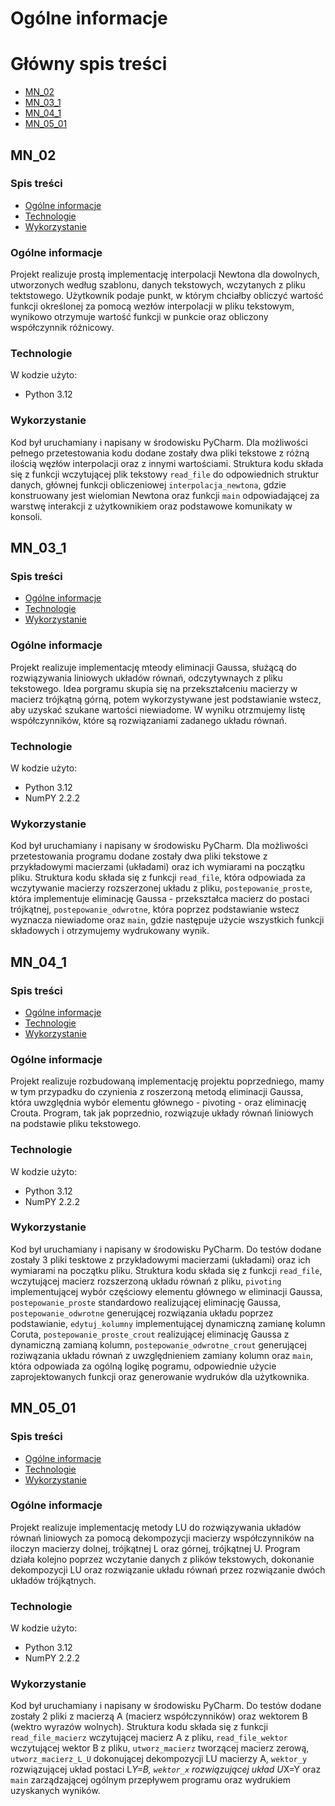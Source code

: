 # Ogólne informacje 

# Główny spis treści
* [MN_02](#MN_02)
* [MN_03_1](#MN_03_1)
* [MN_04_1](#MN_04_1)
* [MN_05_01](#MN_05_01)

## MN_02

### Spis treści
* [Ogólne informacje](#ogólne-informacje)
* [Technologie](#technologie)
* [Wykorzystanie](#wykorzystanie)

### Ogólne informacje
Projekt realizuje prostą implementację interpolacji Newtona dla dowolnych, utworzonych według szablonu, danych tekstowych, wczytanych 
z pliku tektstowego. Użytkownik podaje punkt, w którym chciałby obliczyć wartość funkcji określonej za pomocą wezłów interpolacji w pliku tekstowym,
wynikowo otrzymuje wartość funkcji w punkcie oraz obliczony współczynnik różnicowy.

### Technologie
W kodzie użyto:
* Python 3.12
	
### Wykorzystanie
Kod był uruchamiany i napisany w środowisku PyCharm. Dla możliwości pełnego przetestowania kodu dodane zostały dwa pliki tekstowe z różną
ilością węzłów interpolacji oraz  z innymi wartościami. Struktura kodu składa się z funkcji wczytującej plik tekstowy `read_file` do odpowiednich
struktur danych, głównej funkcji obliczeniowej `interpolacja_newtona`, gdzie konstruowany jest wielomian Newtona oraz funkcji `main` odpowiadającej za warstwę
interakcji z użytkownikiem oraz podstawowe komunikaty w konsoli.



## MN_03_1

### Spis treści
* [Ogólne informacje](#ogólne-informacje)
* [Technologie](#technologie)
* [Wykorzystanie](#wykorzystanie)

### Ogólne informacje
Projekt realizuje implementację mteody eliminacji Gaussa, służącą do rozwiązywania liniowych układów równań,
odczytywnaych z pliku tekstowego. Idea porgramu skupia się na przekształceniu macierzy w macierz trójkątną górną,
potem wykorzystywane jest podstawianie wstecz, aby uzyskać szukane wartości niewiadome. W wyniku otrzmujemy listę
współczynników, które są rozwiązaniami zadanego układu równań.

### Technologie
W kodzie użyto:
* Python 3.12
* NumPY 2.2.2
	
### Wykorzystanie
Kod był uruchamiany i napisany w środowisku PyCharm. Dla możliwości przetestowania programu dodane zostały dwa 
pliki tekstowe z przykładowymi macierzami (układami) oraz ich wymiarami na początku pliku. Struktura kodu składa się 
z funkcji `read_file`, która odpowiada za wczytywanie macierzy rozszerzonej układu z pliku, `postepowanie_proste`, 
która implementuje eliminację Gaussa - przekształca macierz do postaci trójkątnej, `postepowanie_odwrotne`, która 
poprzez podstawianie wstecz wyznacza niewiadome oraz `main`, gdzie następuje użycie wszystkich funkcji składowych i 
otrzymujemy wydrukowany wynik.


## MN_04_1

### Spis treści
* [Ogólne informacje](#ogólne-informacje)
* [Technologie](#technologie)
* [Wykorzystanie](#wykorzystanie)

### Ogólne informacje
Projekt realizuje rozbudowaną implementację projektu poprzedniego, mamy w tym przypadku do czynienia z roszerzoną 
metodą eliminacji Gaussa, która uwzględnia wybór elementu głównego - pivoting - oraz 
eliminację Crouta. Program, tak jak poprzednio, rozwiązuje układy równań liniowych na 
podstawie pliku tekstowego.

### Technologie
W kodzie użyto:
* Python 3.12
* NumPY 2.2.2
	
### Wykorzystanie
Kod był uruchamiany i napisany w środowisku PyCharm. Do testów dodane zostały 3 pliki 
tesktowe z przykładowymi macierzami (układami) oraz ich wymiarami na początku pliku. 
Struktura kodu składa się z funkcji `read_file`, wczytującej macierz rozszerzoną układu równań z pliku, 
`pivoting` implementującej wybór częściowy elementu głównego w eliminacji Gaussa,
`postepowanie_proste` standardowo realizującej eliminację Gaussa,
`postepowanie_odwrotne` generującej rozwiązania układu poprzez podstawianie, 
`edytuj_kolumny` implementującej dynamiczną zamianę kolumn Coruta,
`postepowanie_proste_crout` realizującej eliminację Gaussa z dynamiczną zamianą kolumn, 
`postepowanie_odwrotne_crout` generującej roziwązania układu równań z uwzględnieniem 
zamiany kolumn oraz `main`, która odpowiada za ogólną logikę pogramu, odpowiednie użycie 
zaprojektowanych funkcji oraz generowanie wydruków dla użytkownika.


## MN_05_01

### Spis treści
* [Ogólne informacje](#ogólne-informacje)
* [Technologie](#technologie)
* [Wykorzystanie](#wykorzystanie)

### Ogólne informacje
Projekt realizuje implementację metody LU do rozwiązywania układów równań liniowych za pomocą
dekompozycji macierzy współczynników na iloczyn macierzy dolnej, trójkątnej L oraz górnej, 
trójkątnej U. Program działa kolejno poprzez wczytanie danych z plików tekstowych, dokonanie 
dekompozycji LU oraz rozwiązanie układu równań przez rozwiązanie dwóch układów trójkątnych.

### Technologie
W kodzie użyto:
* Python 3.12
* NumPY 2.2.2
	
### Wykorzystanie
Kod był uruchamiany i napisany w środowisku PyCharm. Do testów dodane zostały 2 pliki z 
macierzą A (macierz współczynników) oraz wektorem B (wektro wyrazów wolnych). Struktura kodu
składa się z funkcji `read_file_macierz` wczytującej macierz A z pliku, `read_file_wektor` 
wczytującej wektor B z pliku, `utworz_macierz` tworzącej macierz zerową, `utworz_macierz_L_U`
 dokonującej dekompozycji LU macierzy A, `wektor_y` rozwiązującej układ postaci L*Y=B, 
`wektor_x` rozwiązującej układ U*X=Y oraz `main` zarządzającej ogólnym przepływem programu 
oraz wydrukiem uzyskanych wyników.











